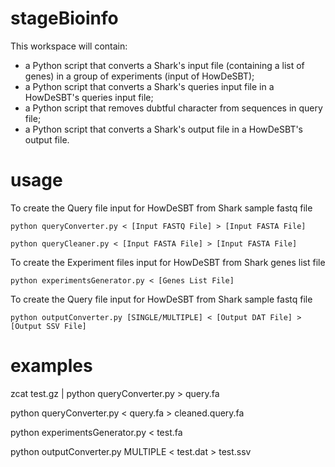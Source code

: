 # stageBioinfo
This workspace will contain:
- a Python script that converts a Shark's input file (containing a list of genes) in a group of experiments (input of HowDeSBT);
- a Python script that converts a Shark's queries input file in a HowDeSBT's queries input file;
- a Python script that removes dubtful character from sequences in query file;
- a Python script that converts a Shark's output file in a HowDeSBT's output file.

# usage
To create the Query file input for HowDeSBT from Shark sample fastq file

	python queryConverter.py < [Input FASTQ File] > [Input FASTA File]

	python queryCleaner.py < [Input FASTA File] > [Input FASTA File]

To create the Experiment files input for HowDeSBT from Shark genes list file

	python experimentsGenerator.py < [Genes List File]

To create the Query file input for HowDeSBT from Shark sample fastq file

	python outputConverter.py [SINGLE/MULTIPLE] < [Output DAT File] > [Output SSV File]

# examples

zcat test.gz | python queryConverter.py > query.fa

python queryConverter.py < query.fa > cleaned.query.fa

python experimentsGenerator.py < test.fa

python outputConverter.py MULTIPLE < test.dat > test.ssv